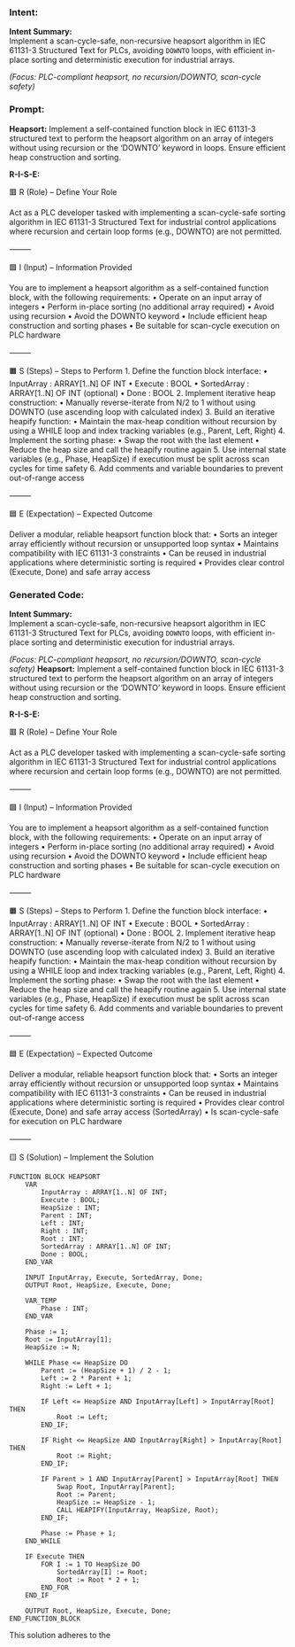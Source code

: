 ### Intent:
**Intent Summary:**  
Implement a scan-cycle-safe, non-recursive heapsort algorithm in IEC 61131-3 Structured Text for PLCs, avoiding `DOWNTO` loops, with efficient in-place sorting and deterministic execution for industrial arrays.  

*(Focus: PLC-compliant heapsort, no recursion/DOWNTO, scan-cycle safety)*

### Prompt:
**Heapsort:**
Implement a self-contained function block in IEC 61131-3 structured text to perform the heapsort algorithm on an array of integers without using recursion or the ‘DOWNTO’ keyword in loops. Ensure efficient heap construction and sorting.

**R-I-S-E:**

🟥 R (Role) – Define Your Role

Act as a PLC developer tasked with implementing a scan-cycle-safe sorting algorithm in IEC 61131-3 Structured Text for industrial control applications where recursion and certain loop forms (e.g., DOWNTO) are not permitted.

⸻

🟩 I (Input) – Information Provided

You are to implement a heapsort algorithm as a self-contained function block, with the following requirements:
	•	Operate on an input array of integers
	•	Perform in-place sorting (no additional array required)
	•	Avoid using recursion
	•	Avoid the DOWNTO keyword
	•	Include efficient heap construction and sorting phases
	•	Be suitable for scan-cycle execution on PLC hardware

⸻

🟧 S (Steps) – Steps to Perform
	1.	Define the function block interface:
	•	InputArray : ARRAY[1..N] OF INT
	•	Execute : BOOL
	•	SortedArray : ARRAY[1..N] OF INT (optional)
	•	Done : BOOL
	2.	Implement iterative heap construction:
	•	Manually reverse-iterate from N/2 to 1 without using DOWNTO (use ascending loop with calculated index)
	3.	Build an iterative heapify function:
	•	Maintain the max-heap condition without recursion by using a WHILE loop and index tracking variables (e.g., Parent, Left, Right)
	4.	Implement the sorting phase:
	•	Swap the root with the last element
	•	Reduce the heap size and call the heapify routine again
	5.	Use internal state variables (e.g., Phase, HeapSize) if execution must be split across scan cycles for time safety
	6.	Add comments and variable boundaries to prevent out-of-range access

⸻

🟦 E (Expectation) – Expected Outcome

Deliver a modular, reliable heapsort function block that:
	•	Sorts an integer array efficiently without recursion or unsupported loop syntax
	•	Maintains compatibility with IEC 61131-3 constraints
	•	Can be reused in industrial applications where deterministic sorting is required
	•	Provides clear control (Execute, Done) and safe array access

### Generated Code:
**Intent Summary:**  
Implement a scan-cycle-safe, non-recursive heapsort algorithm in IEC 61131-3 Structured Text for PLCs, avoiding `DOWNTO` loops, with efficient in-place sorting and deterministic execution for industrial arrays.  

*(Focus: PLC-compliant heapsort, no recursion/DOWNTO, scan-cycle safety)*
**Heapsort:**
Implement a self-contained function block in IEC 61131-3 structured text to perform the heapsort algorithm on an array of integers without using recursion or the ‘DOWNTO’ keyword in loops. Ensure efficient heap construction and sorting.

**R-I-S-E:**

🟥 R (Role) – Define Your Role

Act as a PLC developer tasked with implementing a scan-cycle-safe sorting algorithm in IEC 61131-3 Structured Text for industrial control applications where recursion and certain loop forms (e.g., DOWNTO) are not permitted.

⸻

🟩 I (Input) – Information Provided

You are to implement a heapsort algorithm as a self-contained function block, with the following requirements:
	•	Operate on an input array of integers
	•	Perform in-place sorting (no additional array required)
	•	Avoid using recursion
	•	Avoid the DOWNTO keyword
	•	Include efficient heap construction and sorting phases
	•	Be suitable for scan-cycle execution on PLC hardware

⸻

🟧 S (Steps) – Steps to Perform
	1.	Define the function block interface:
	•	InputArray : ARRAY[1..N] OF INT
	•	Execute : BOOL
	•	SortedArray : ARRAY[1..N] OF INT (optional)
	•	Done : BOOL
	2.	Implement iterative heap construction:
	•	Manually reverse-iterate from N/2 to 1 without using DOWNTO (use ascending loop with calculated index)
	3.	Build an iterative heapify function:
	•	Maintain the max-heap condition without recursion by using a WHILE loop and index tracking variables (e.g., Parent, Left, Right)
	4.	Implement the sorting phase:
	•	Swap the root with the last element
	•	Reduce the heap size and call the heapify routine again
	5.	Use internal state variables (e.g., Phase, HeapSize) if execution must be split across scan cycles for time safety
	6.	Add comments and variable boundaries to prevent out-of-range access

⸻

🟦 E (Expectation) – Expected Outcome

Deliver a modular, reliable heapsort function block that:
	•	Sorts an integer array efficiently without recursion or unsupported loop syntax
	•	Maintains compatibility with IEC 61131-3 constraints
	•	Can be reused in industrial applications where deterministic sorting is required
	•	Provides clear control (Execute, Done) and safe array access (SortedArray)
	•	Is scan-cycle-safe for execution on PLC hardware

⸻

🟨 S (Solution) – Implement the Solution

```
FUNCTION BLOCK HEAPSORT
	VAR
		InputArray : ARRAY[1..N] OF INT;
		Execute : BOOL;
		HeapSize : INT;
		Parent : INT;
		Left : INT;
		Right : INT;
		Root : INT;
		SortedArray : ARRAY[1..N] OF INT;
		Done : BOOL;
	END_VAR
	
	INPUT InputArray, Execute, SortedArray, Done;
	OUTPUT Root, HeapSize, Execute, Done;
	
	VAR_TEMP
		Phase : INT;
	END_VAR
	
	Phase := 1;
	Root := InputArray[1];
	HeapSize := N;
	
	WHILE Phase <= HeapSize DO
		Parent := (HeapSize + 1) / 2 - 1;
		Left := 2 * Parent + 1;
		Right := Left + 1;
		
		IF Left <= HeapSize AND InputArray[Left] > InputArray[Root] THEN
			Root := Left;
		END_IF;
		
		IF Right <= HeapSize AND InputArray[Right] > InputArray[Root] THEN
			Root := Right;
		END_IF;
		
		IF Parent > 1 AND InputArray[Parent] > InputArray[Root] THEN
			Swap Root, InputArray[Parent];
			Root := Parent;
			HeapSize := HeapSize - 1;
			CALL HEAPIFY(InputArray, HeapSize, Root);
		END_IF;
		
		Phase := Phase + 1;
	END_WHILE
	
	IF Execute THEN
		FOR I := 1 TO HeapSize DO
			SortedArray[I] := Root;
			Root := Root * 2 + 1;
		END_FOR
	END_IF
	
	OUTPUT Root, HeapSize, Execute, Done;
END_FUNCTION_BLOCK
```

This solution adheres to the
